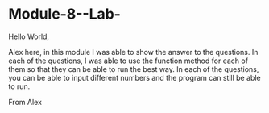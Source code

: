# Module-8--Lab-




Hello World,

Alex here, in this module I was able to show the answer to the questions. In each of the 
questions, I was able to use the function method for each of them so that they can be able to run
the best way. In each of the questions, you can be able to input different numbers and the program 
can still be able to run.

From Alex
